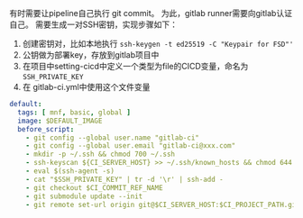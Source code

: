有时需要让pipeline自己执行 git commit。 为此，gitlab runner需要向gitlab认证自己。
需要生成一对SSH密钥，实现步骤如下：

1. 创建密钥对，比如本地执行 `ssh-keygen -t ed25519 -C "Keypair for FSD"'`
2. 公钥做为部署key，存放到gitlab项目中
3. 在项目中setting-cicd中定义一个类型为file的CICD变量，命名为`SSH_PRIVATE_KEY`
4. 在 gitlab-ci.yml中使用这个文件变量
```yaml
default:
  tags: [ mnf, basic, global ]
  image: $DEFAULT_IMAGE
  before_script:
    - git config --global user.name "gitlab-ci"
    - git config --global user.email "gitlab-ci@xxx.com"
    - mkdir -p ~/.ssh && chmod 700 ~/.ssh
    - ssh-keyscan ${CI_SERVER_HOST} >> ~/.ssh/known_hosts && chmod 644 ~/.ssh/known_hosts
    - eval $(ssh-agent -s)
    - cat "$SSH_PRIVATE_KEY" | tr -d '\r' | ssh-add -
    - git checkout $CI_COMMIT_REF_NAME
    - git submodule update --init
    - git remote set-url origin git@$CI_SERVER_HOST:$CI_PROJECT_PATH.git
```
